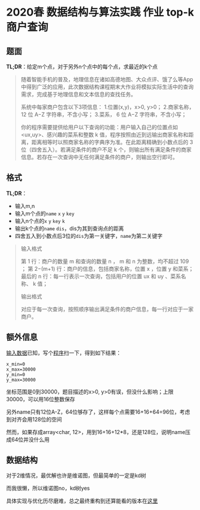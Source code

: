 # 2020春 数据结构与算法实践 作业 top-k商户查询

## 题面

**TL;DR**：给定m个点，对于另外n个点中的每个点，求最近的k个点

> 随着智能手机的普及，地理信息在诸如高德地图、大众点评、饿了么等App中得到广泛的应用，此次数据结构课程期末大作业将模拟实际生活中的查询需求，完成基于地理信息和文本信息的查找任务。
>
> 系统中每家商户包含以下3项信息：
> 1.位置(x,y)，x>0, y>0；
> 2.商家名称， 12 位 A−Z 字符串，不含小写；
> 3.菜系， 6 位 A−Z 字符串，不含小写；
>
> 你的程序需要提供给用户以下查询的功能：用户输入自己的位置点如 <ux,uy>、感兴趣的菜系和整数 k 值，程序按照由近到远输出商家名称和距离，距离相等时以照商家名称的字典序为准。在此距离精确到小数点后的 3 位（四舍五入）。若满足条件的商户不足 k 个，则输出所有满足条件的商家信息。若存在一次查询中无任何满足条件的商户，则输出空行即可。

## 格式

**TL;DR**：

* 输入m,n
* 输入m个点的`name` `x` `y` `key`
* 输入n个点的`x` `y` `key` `k`
* 输出k个点的`name` `dis`，dis为其到查询点的距离
* 四舍五入到小数点后3位的`dis`为第一关键字，`name`为第二关键字

> 输入格式
>
> 第 1 行：商户的数量 m 和查询的数量 n ， m 和 n 为整数，均不超过 109 ；
> 第 2−(m+1) 行：商户的信息，包括商家名称，位置 x ，位置 y 和菜系；
> 最后的 n 行：每一行表示一次查询，包括用户的位置 ux 和 uy 、菜系名称、 k 值；
>
> 输出格式
>
> 对应于每一次查询，按照顺序输出满足条件的商户信息，每一行对应于一家商户。

## 额外信息

[输入数据](./input)已知，写个[程序](./test.py)扫一下，得到如下结果：

```
x_min=0
x_max=30000
y_min=0
y_max=30000
```

坐标范围是0到30000，题目描述的x>0, y>0有误，但没什么影响；上限30000，可以用16位整数保存

另外name只有12位A-Z，64位够存了，这样每个点需要16+16+64=96位，考虑到对齐会用128位的空间

然而，如果存成array<char, 12>，用到16+16+12*8，还是128位，说明name压成64位并没什么用

## 数据结构

对于2维情况，最优解也许是维诺图，但最简单的一定是kd树

而我很懒，所以维诺图no，kd树yes

具体实现与优化历尽磨难，总之最终重构到还算能看的版本在[这里](./Grand_Order.md)
